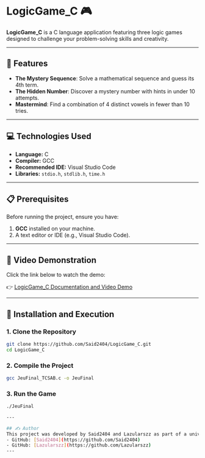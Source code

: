 # LogicGame_C 🎮

**LogicGame_C** is a C language application featuring three logic games designed to challenge your problem-solving skills and creativity.

---

## 🌟 Features
- **The Mystery Sequence**: Solve a mathematical sequence and guess its 4th term.
- **The Hidden Number**: Discover a mystery number with hints in under 10 attempts.
- **Mastermind**: Find a combination of 4 distinct vowels in fewer than 10 tries.

---

## 💻 Technologies Used
- **Language:** C
- **Compiler:** GCC
- **Recommended IDE:** Visual Studio Code
- **Libraries:** `stdio.h`, `stdlib.h`, `time.h`

---

## 📋 Prerequisites
Before running the project, ensure you have:
1. **GCC** installed on your machine.
2. A text editor or IDE (e.g., Visual Studio Code).

---

## 🎥 Video Demonstration
Click the link below to watch the demo:

👉 [LogicGame_C Documentation and Video Demo](https://said2404.github.io/LogicGame_C/)

---

## 🚀 Installation and Execution

### 1. Clone the Repository
```bash
git clone https://github.com/Said2404/LogicGame_C.git
cd LogicGame_C
```

### 2. Compile the Project
```bash
gcc JeuFinal_TCSAB.c -o JeuFinal
```

### 3. Run the Game
```bash
./JeuFinal

---

## ✍️ Author
This project was developed by Said2404 and Lazularszz as part of a university project.
- GitHub: [Said2404](https://github.com/Said2404)
- GitHub: [Lazularszz](https://github.com/Lazularszz)
---

